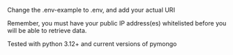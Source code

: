 Change the .env-example to .env, and add your actual URI

Remember, you must have your public IP address(es) whitelisted before you will be able to retrieve data. 

Tested with python 3.12+ and current versions of pymongo
